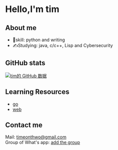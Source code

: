 # Hello,l'm tim

## About me

- 📖skill: python and writing
- ✍️Studying: java, c/c++, Lisp and Cybersecurity

##  GitHub stats

[![tim的 GitHub 数据](https://github-readme-stats.vercel.app/api?username=timeonthwo&show_icons=true&theme=radical)](https://github.com/timeonthwo)

## Learning Resources

- [go](https://www.topgoer.com/)
- [web](https://www.w3school.com.cn/)

## Contact me

Mail: [timeonthwo@gmail.com](mailto:timeonthwo@gmail.com)  
Group of What's app: [add the group](https://chat.whatsapp.com/BgXB3icDn7WHRdurSlgWUG?mode=ac_t)  

